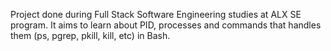 Project done during Full Stack Software Engineering studies at ALX SE program. It aims to learn about PID, processes and commands that handles them (ps, pgrep, pkill, kill, etc) in Bash.
